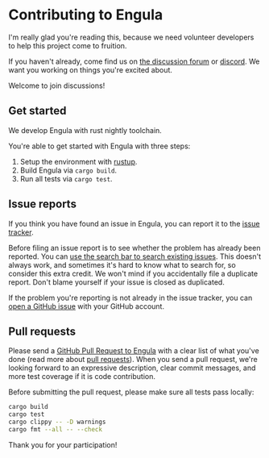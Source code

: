 # Contributing to Engula

I'm really glad you're reading this, because we need volunteer developers to help this project come to fruition.

If you haven't already, come find us on [the discussion forum][discussion-forum] or [discord][discord-url]. We want you working on things you're excited about.

Welcome to join discussions!

[discussion-forum]: https://github.com/engula/engula/discussions
[discord-url]: https://discord.gg/AN6vgVXaHC

## Get started

We develop Engula with rust nightly toolchain.

You're able to get started with Engula with three steps:

1. Setup the environment with [rustup](https://rustup.rs/).
2. Build Engula via `cargo build`.
3. Run all tests via `cargo test`.

## Issue reports

If you think you have found an issue in Engula, you can report it to the [issue tracker](https://github.com/engula/engula/issues).

Before filing an issue report is to see whether the problem has already been reported. You can [use the search bar to search existing issues](https://docs.github.com/en/github/administering-a-repository/finding-information-in-a-repository/using-search-to-filter-issues-and-pull-requests). This doesn't always work, and sometimes it's hard to know what to search for, so consider this extra credit. We won't mind if you accidentally file a duplicate report. Don't blame yourself if your issue is closed as duplicated.

If the problem you're reporting is not already in the issue tracker, you can [open a GitHub issue](https://docs.github.com/en/issues/tracking-your-work-with-issues/creating-an-issue) with your GitHub account.

## Pull requests

Please send a [GitHub Pull Request to Engula](https://github.com/engula/engula/pull/new/main) with a clear list of what you've done (read more about [pull requests](http://help.github.com/pull-requests/)). When you send a pull request, we're looking forward to an expressive description, clear commit messages, and more test coverage if it is code contribution.

Before submitting the pull request, please make sure all tests pass locally:

```bash
cargo build
cargo test
cargo clippy -- -D warnings
cargo fmt --all -- --check
```

Thank you for your participation!
